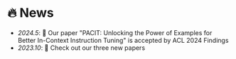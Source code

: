 # 🔥 News
- *2024.5*: 🎉 Our paper "PACIT: Unlocking the Power of Examples for Better In-Context Instruction Tuning" is accepted by ACL 2024 Findings
- *2023.10*: 🎉 Check out our three new papers
